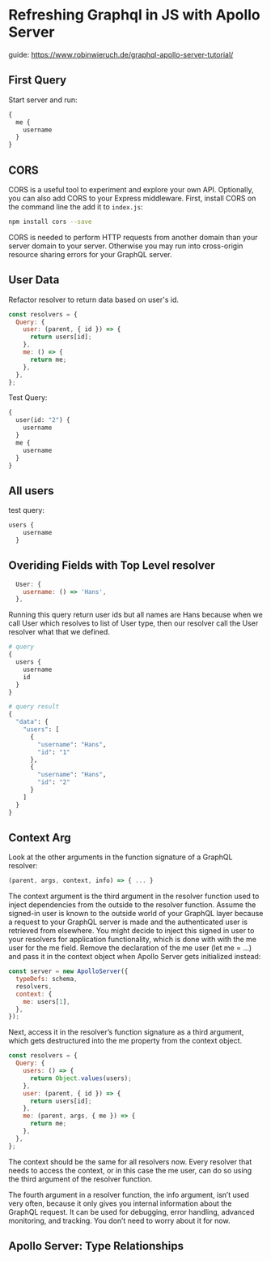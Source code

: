 # Refreshing Graphql in JS with Apollo Server

guide: <https://www.robinwieruch.de/graphql-apollo-server-tutorial/>

## First Query

Start server and run:

```graphql
{
  me {
    username
  }
}
```

## CORS

 CORS is a useful tool to experiment and explore your own API. Optionally, you can also add CORS to your Express middleware. First, install CORS on the command line the add it to `index.js`:

 ```bash
 npm install cors --save
 ```

 CORS is needed to perform HTTP requests from another domain than your server domain to your server. Otherwise you may run into cross-origin resource sharing errors for your GraphQL server.

## User Data

Refactor resolver to return data based on user's id.

```js
const resolvers = {
  Query: {
    user: (parent, { id }) => {
      return users[id];
    },
    me: () => {
      return me;
    },
  },
};
```

Test Query:

```graphql
{
  user(id: "2") {
    username
  }
  me {
    username
  }
}
```

## All users

test query:

```graphql
users {
    username
  }
```

## Overiding Fields with Top Level resolver

```js
  User: {
    username: () => 'Hans',
  },
```

Running this query return user ids but all names are Hans because when we call User which resolves to list of User type, then our resolver call the User resolver what that we defined.

```graphql
# query
{
  users {
    username
    id
  }
}

# query result
{
  "data": {
    "users": [
      {
        "username": "Hans",
        "id": "1"
      },
      {
        "username": "Hans",
        "id": "2"
      }
    ]
  }
}
```

## Context Arg

Look at the other arguments in the function signature of a GraphQL resolver:

```js
(parent, args, context, info) => { ... }
```

The context argument is the third argument in the resolver function used to inject dependencies from the outside to the resolver function. Assume the signed-in user is known to the outside world of your GraphQL layer because a request to your GraphQL server is made and the authenticated user is retrieved from elsewhere. You might decide to inject this signed in user to your resolvers for application functionality, which is done with with the me user for the me field. Remove the declaration of the me user (let me = ...) and pass it in the context object when Apollo Server gets initialized instead:

```js
const server = new ApolloServer({
  typeDefs: schema,
  resolvers,
  context: {
    me: users[1],
  },
});
```

Next, access it in the resolver’s function signature as a third argument, which gets destructured into the me property from the context object.

```js
const resolvers = {
  Query: {
    users: () => {
      return Object.values(users);
    },
    user: (parent, { id }) => {
      return users[id];
    },
    me: (parent, args, { me }) => {
      return me;
    },
  },
};
```

The context should be the same for all resolvers now. Every resolver that needs to access the context, or in this case the me user, can do so using the third argument of the resolver function.

The fourth argument in a resolver function, the info argument, isn’t used very often, because it only gives you internal information about the GraphQL request. It can be used for debugging, error handling, advanced monitoring, and tracking. You don’t need to worry about it for now.

## Apollo Server: Type Relationships